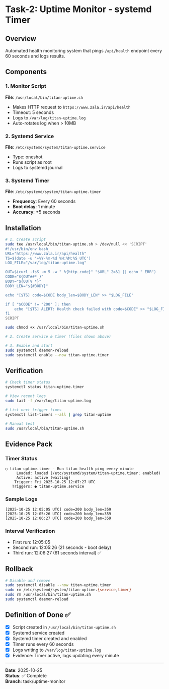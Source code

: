 # Task-2: Uptime Monitor - systemd Timer

## Overview
Automated health monitoring system that pings `/api/health` endpoint every 60 seconds and logs results.

## Components

### 1. Monitor Script
**File**: `/usr/local/bin/titan-uptime.sh`
- Makes HTTP request to `https://www.zala.ir/api/health`
- Timeout: 5 seconds
- Logs to `/var/log/titan-uptime.log`
- Auto-rotates log when > 10MB

### 2. Systemd Service
**File**: `/etc/systemd/system/titan-uptime.service`
- Type: oneshot
- Runs script as root
- Logs to systemd journal

### 3. Systemd Timer
**File**: `/etc/systemd/system/titan-uptime.timer`
- **Frequency**: Every 60 seconds
- **Boot delay**: 1 minute
- **Accuracy**: ±5 seconds

## Installation

```bash
# 1. Create script
sudo tee /usr/local/bin/titan-uptime.sh > /dev/null << 'SCRIPT'
#!/usr/bin/env bash
URL="https://www.zala.ir/api/health"
TS=$(date -u '+%Y-%m-%d %H:%M:%S UTC')
LOG_FILE="/var/log/titan-uptime.log"

OUT=$(curl -fsS -m 5 -w " %{http_code}" "$URL" 2>&1 || echo " ERR")
CODE="${OUT##* }"
BODY="${OUT% *}"
BODY_LEN="${#BODY}"

echo "[$TS] code=$CODE body_len=$BODY_LEN" >> "$LOG_FILE"

if [ "$CODE" != "200" ]; then
    echo "[$TS] ALERT: Health check failed with code=$CODE" >> "$LOG_FILE"
fi
SCRIPT

sudo chmod +x /usr/local/bin/titan-uptime.sh

# 2. Create service & timer (files shown above)

# 3. Enable and start
sudo systemctl daemon-reload
sudo systemctl enable --now titan-uptime.timer
```

## Verification

```bash
# Check timer status
systemctl status titan-uptime.timer

# View recent logs
sudo tail -f /var/log/titan-uptime.log

# List next trigger times
systemctl list-timers --all | grep titan-uptime

# Manual test
sudo /usr/local/bin/titan-uptime.sh
```

## Evidence Pack

### Timer Status
```
○ titan-uptime.timer - Run titan health ping every minute
     Loaded: loaded (/etc/systemd/system/titan-uptime.timer; enabled)
     Active: active (waiting)
    Trigger: Fri 2025-10-25 12:07:27 UTC
   Triggers: ● titan-uptime.service
```

### Sample Logs
```
[2025-10-25 12:05:05 UTC] code=200 body_len=359
[2025-10-25 12:05:26 UTC] code=200 body_len=359
[2025-10-25 12:06:27 UTC] code=200 body_len=359
```

### Interval Verification
- First run: 12:05:05
- Second run: 12:05:26 (21 seconds - boot delay)
- Third run: 12:06:27 (61 seconds interval) ✅

## Rollback

```bash
# Disable and remove
sudo systemctl disable --now titan-uptime.timer
sudo rm /etc/systemd/system/titan-uptime.{service,timer}
sudo rm /usr/local/bin/titan-uptime.sh
sudo systemctl daemon-reload
```

## Definition of Done ✅

- [x] Script created in `/usr/local/bin/titan-uptime.sh`
- [x] Systemd service created
- [x] Systemd timer created and enabled
- [x] Timer runs every 60 seconds
- [x] Logs writing to `/var/log/titan-uptime.log`
- [x] Evidence: Timer active, logs updating every minute

---
**Date**: 2025-10-25  
**Status**: ✅ Complete  
**Branch**: task/uptime-monitor
